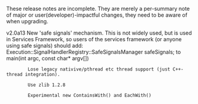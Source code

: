 ﻿These release notes are incomplete. They are merely a per-summary note of
major or user(developer)-impactful changes, they need to be aware of when upgrading.

v2.0a13		New 'safe signals' mechanism. This is not widely used, but is used
			in Services Framework, so users of the services framework (or anyone using safe signals)
			should add:
				Execution::SignalHandlerRegistry::SafeSignalsManager    safeSignals;
			to main(int argc, const char* argv[])

			Lose legacy nativive/pthread etc thread support (just C++-thread integration).

			Use zlib 1.2.8

			Experimental new ContainsWith() and EachWith()
